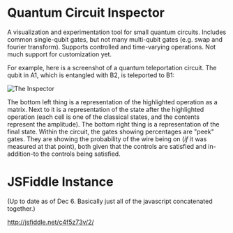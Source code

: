 Quantum Circuit Inspector
=========================

A visualization and experimentation tool for small quantum circuits. Includes common single-qubit gates, but not many multi-qubit gates (e.g. swap and fourier transform). Supports controlled and time-varying operations. Not much support for customization yet.

For example, here is a screenshot of a quantum teleportation circuit. The qubit in A1, which is entangled with B2, is teleported to B1:

![The Inspector](http://i.imgur.com/t1aIye1.png)

The bottom left thing is a representation of the highlighted operation as a matrix. Next to it is a representation of the state after the highlighted operation (each cell is one of the classical states, and the contents represent the amplitude). The bottom right thing is a representation of the final state. Within the circuit, the gates showing percentages are "peek" gates. They are showing the probability of the wire being on (*if* it was measured at that point), both given that the controls are satisfied and in-addition-to the controls being satisfied.

JSFiddle Instance
=================

(Up to date as of Dec 6. Basically just all of the javascript concatenated together.)

http://jsfiddle.net/c4f5z73v/2/

